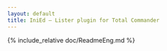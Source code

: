 ```yaml
---
layout: default
title: IniEd — Lister plugin for Total Commander
---
```

<div markdown="1">
{% include_relative doc/ReadmeEng.md %}
</div>
